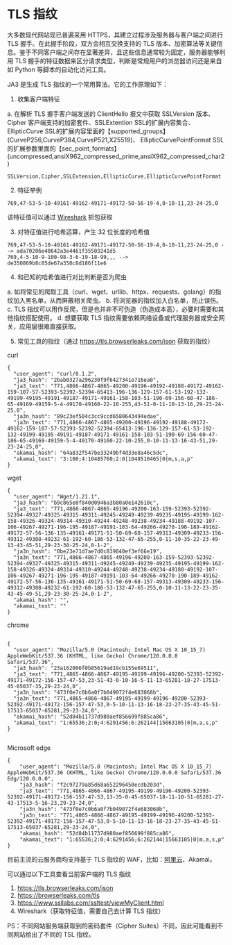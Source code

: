 # TLS 指纹

<ImgView title="TLS 指纹" url="https://z.wiki/autoupload/20240113/o2WU.186X163-image.png" />

大多数现代网站现已普遍采用 HTTPS，其建立过程涉及服务器与客户端之间进行 TLS 握手。在此握手阶段，双方会相互交换支持的 TLS 版本、加密算法等关键信息。鉴于不同客户端之间存在显著差异，且这些信息通常较为固定，服务器能够利用 TLS 握手的特征数据来区分请求类型，判断是常规用户的浏览器访问还是来自如 Python 等脚本的自动化访问工具。

JA3 是生成 TLS 指纹的一个常用算法。它的工作原理如下：

1. 收集客户端特征

  a. 在解析 TLS 握手客户端发送的 ClientHello 报文中获取 SSLVersion 版本、Cipher 客户端支持的加密套件、SSLExtention SSL的扩展内容集合、 EllipticCurve SSL的扩展内容里面的【supported_groups】(CurveP256,CurveP384,CurveP521,X25519)、 EllipticCurvePointFormat SSL的扩展参数里面的【sec_point_formats】(uncompressed,ansiX962_compressed_prime,ansiX962_compressed_char2)


```
SSLVersion,Cipher,SSLExtension,EllipticCurve,EllipticCurvePointFormat
```

2. 特征举例

```
769,47-53-5-10-49161-49162-49171-49172-50-56-19-4,0-10-11,23-24-25,0
```

该特征值可以通过 [Wireshark](https://www.wireshark.org/) 抓包获取


<ImgView title="TLS 指纹" url="https://6.z.wiki/autoupload/20240113/XiPV.760X1248-image.png" />

<ImgView title="TLS 指纹" url="https://5.z.wiki/autoupload/20240113/o3vv.611X998-image.png" />

3. 对特征值进行哈希运算，产生 32 位长度的哈希值

  ```
769,47-53-5-10-49161-49162-49171-49172-50-56-19-4,0-10-11,23-24-25,0 --> ada70206e40642a3e4461f35503241d5
769,4-5-10-9-100-98-3-6-19-18-99,,, --> de350869b8c85de67a350c8d186f11e6
  ```

4. 和已知的哈希值进行对比判断是否为爬虫

  a. 如将常见的爬取工具（curl、wget、urllib、httpx、requests、golang）的指纹加入黑名单，从而屏蔽相关爬虫。
  b. 将浏览器的指纹加入白名单，防止误伤。
  c. TLS 指纹可以用作反爬，但是也并非不可伪造（伪造成本高），必要时需要和其他指纹搭配使用。
  d. 想要获取 TLS 指纹需要依赖网络设备或代理服务器或安全网关，应用层很难直接获取。


5. 常见工具的指纹（通过 https://tls.browserleaks.com/json 获取的指纹）


curl

```
{
  "user_agent": "curl/8.1.2",
  "ja3_hash": "2bab0327a296230f9f6427341e716ea0",
  "ja3_text": "771,4866-4867-4865-49200-49196-49192-49188-49172-49162-159-107-57-52393-52392-52394-65413-196-136-129-157-61-53-192-132-49199-49195-49191-49187-49171-49161-158-103-51-190-69-156-60-47-186-65-49169-49159-5-4-49170-49160-22-10-255,43-51-0-11-10-13-16,29-23-24-25,0",
  "ja3n_hash": "89c23ef504c3cc9ccd6580643494edae",
  "ja3n_text": "771,4866-4867-4865-49200-49196-49192-49188-49172-49162-159-107-57-52393-52392-52394-65413-196-136-129-157-61-53-192-132-49199-49195-49191-49187-49171-49161-158-103-51-190-69-156-60-47-186-65-49169-49159-5-4-49170-49160-22-10-255,0-10-11-13-16-43-51,29-23-24-25,0",
  "akamai_hash": "64a832f547be33249bf4d33e8a46c5dc",
  "akamai_text": "3:100;4:10485760;2:0|1048510465|0|m,s,a,p"
}

```


wget

```
{
  "user_agent": "Wget/1.21.1",
  "ja3_hash": "b9c865e0f840d0946a3b80a0e142610c",
  "ja3_text": "771,4866-4867-4865-49196-49200-163-159-52393-52392-52394-49327-49325-49315-49311-49245-49249-49239-49235-49195-49199-162-158-49326-49324-49314-49310-49244-49248-49238-49234-49188-49192-107-106-49267-49271-196-195-49187-49191-103-64-49266-49270-190-189-49162-49172-57-56-136-135-49161-49171-51-50-69-68-157-49313-49309-49233-156-49312-49308-49232-61-192-60-186-53-132-47-65-255,0-11-10-35-22-23-49-13-43-45-51,29-23-30-25-24,0-1-2",
  "ja3n_hash": "0be23e71d7ae7d0c839040ef3ef66e19",
  "ja3n_text": "771,4866-4867-4865-49196-49200-163-159-52393-52392-52394-49327-49325-49315-49311-49245-49249-49239-49235-49195-49199-162-158-49326-49324-49314-49310-49244-49248-49238-49234-49188-49192-107-106-49267-49271-196-195-49187-49191-103-64-49266-49270-190-189-49162-49172-57-56-136-135-49161-49171-51-50-69-68-157-49313-49309-49233-156-49312-49308-49232-61-192-60-186-53-132-47-65-255,0-10-11-13-22-23-35-43-45-49-51,29-23-30-25-24,0-1-2",
  "akamai_hash": "",
  "akamai_text": ""
}

```



chrome

```

{
  "user_agent": "Mozilla/5.0 (Macintosh; Intel Mac OS X 10_15_7) AppleWebKit/537.36 (KHTML, like Gecko) Chrome/120.0.0.0 Safari/537.36",
  "ja3_hash": "23a162006f0b85619ad19cb155e69511",
  "ja3_text": "771,4865-4866-4867-49195-49199-49196-49200-52393-52392-49171-49172-156-157-47-53,23-51-43-0-10-16-5-11-13-65281-18-27-17513-45-65037-35,29-23-24,0",
  "ja3n_hash": "473f0e7c0b6a0f7b049072f4e683068b",
  "ja3n_text": "771,4865-4866-4867-49195-49199-49196-49200-52393-52392-49171-49172-156-157-47-53,0-5-10-11-13-16-18-23-27-35-43-45-51-17513-65037-65281,29-23-24,0",
  "akamai_hash": "52d84b11737d980aef856699f885ca86",
  "akamai_text": "1:65536;2:0;4:6291456;6:262144|15663105|0|m,a,s,p"
}


```



Microsoft edge

```
{
    "user_agent": "Mozilla/5.0 (Macintosh; Intel Mac OS X 10_15_7) AppleWebKit/537.36 (KHTML, like Gecko) Chrome/120.0.0.0 Safari/537.36 Edg/120.0.0.0",
    "ja3_hash": "f2c97279a85d68a652296450ecdb203d",
    "ja3_text": "771,4865-4866-4867-49195-49199-49196-49200-52393-52392-49171-49172-156-157-47-53,13-35-0-45-65037-18-11-10-51-65281-27-43-17513-5-16-23,29-23-24,0",
    "ja3n_hash": "473f0e7c0b6a0f7b049072f4e683068b",
    "ja3n_text": "771,4865-4866-4867-49195-49199-49196-49200-52393-52392-49171-49172-156-157-47-53,0-5-10-11-13-16-18-23-27-35-43-45-51-17513-65037-65281,29-23-24,0",
    "akamai_hash": "52d84b11737d980aef856699f885ca86",
    "akamai_text": "1:65536;2:0;4:6291456;6:262144|15663105|0|m,a,s,p"
}

```




目前主流的云服务商均支持基于 TLS 指纹的 WAF，比如：[阿里云](https://playground.z.wiki/search/page?keyword=%E9%98%BF%E9%87%8C%E4%BA%91)、Akamai。


可以通过以下工具查看当前客户端的 TLS 指纹
1.  https://tls.browserleaks.com/json
2. https://browserleaks.com/tls
3. https://www.ssllabs.com/ssltest/viewMyClient.html
4. Wireshark（获取特征值，需要自己去计算 TLS 指纹）

PS：不同网站服务端获取到的密码套件（Cipher Suites）不同，因此可能看到不同网站给出了不同的 TSL 指纹。

<ImgView title="TSL指纹" url="https://z.wiki/autoupload/20240113/fFbL.128X433-image.png" />


